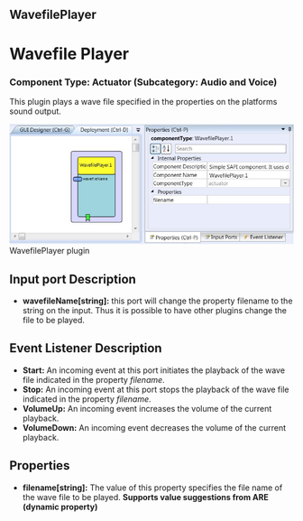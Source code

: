 ##

## WavefilePlayer

# Wavefile Player

### Component Type: Actuator (Subcategory: Audio and Voice)

This plugin plays a wave file specified in the properties on the platforms sound output.

![Screenshot: WavefilePlayer plugin](./img/WavefilePlayer.jpg "Screenshot: WavefilePlayer plugin")  
WavefilePlayer plugin

## Input port Description

- **wavefileName\[string\]:** this port will change the property filename to the string on the input. Thus it is possible to have other plugins change the file to be played.

## Event Listener Description

- **Start:** An incoming event at this port initiates the playback of the wave file indicated in the property _filename_.
- **Stop:** An incoming event at this port stops the playback of the wave file indicated in the property _filename_.
- **VolumeUp:** An incoming event increases the volume of the current playback.
- **VolumeDown:** An incoming event decreases the volume of the current playback.

## Properties

- **filename\[string\]:** The value of this property specifies the file name of the wave file to be played. **Supports value suggestions from ARE (dynamic property)**
